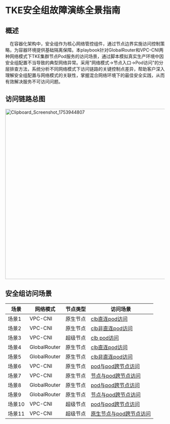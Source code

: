 # TKE安全组故障演练全景指南
## 概述
&emsp;在容器化架构中，安全组作为核心网络管控组件，通过节点边界实施访问控制策略，为容器环境提供基础隔离保障。本playbook针对GlobalRouter和VPC-CNI两种网络模式下TKE集群节点Pod服务的访问场景，通过脚本模拟真实生产环境中因安全组配置不当导致的典型网络异常。采用"网络模式→节点入口→Pod访问"的分层排查方法，系统分析不同网络模式下访问链路的关键控制点差异，帮助客户深入理解安全组配置与网络模式的关联性，掌握混合网络环境下的最佳安全实践，从而有效解决服务不可访问问题。
## 访问链路总图
[<img width="762" height="539" alt="Clipboard_Screenshot_1753944807" src="https://github.com/user-attachments/assets/b7754ffa-5913-4a7e-a364-f63bad206ead" />
](./image/flowchart.md)
## 安全组访问场景
| 场景            | 网络模式         |节点类型 |访问场景|
|----------------|----------------|------|--|
| 场景1   | VPC-CNI   |原生节点|[clb直连pod访问](./VPC-CNI_clb_Direct_ClientAccessPod)|
| 场景2  | VPC-CNI      |原生节点|[clb非直连pod访问](./VPC-CNI_clb_non_Direct_ClientAccessPod)|
| 场景3  | VPC-CNI   |超级节点|[clb pod访问](./VPC-CNI_SuperNode_ClientAccessPod)|
| 场景4  | GlobalRouter  |  原生节点|[clb直连pod访问](./GlobalRouter_clb_Direct_ClientAccessPod)|
| 场景5  | GlobalRouter  |   原生节点|[clb非直连pod访问](./GlobalRouter_clb_non_Direct_ClientAccessPod)|
|场景6 |VPC-CNI|原生节点|[pod与pod跨节点访问](./VPC-CNI_PodAccessPod)|
|场景7 |VPC-CNI|原生节点|[节点与pod跨节点访问](./VPC-CNI_NodeAccessPod)|
|场景8 |GlobalRouter |原生节点|[pod与pod跨节点访问](./GlobalRouter_PodAccessPod)|
|场景9 |GlobalRouter |原生节点|[节点与pod跨节点访问](./GlobalRouter_NodeAccessPod)|
|场景10 |VPC-CNI|超级节点|[pod与pod跨节点访问](./VPC-CNI_Super_PodAccessPod)|
|场景11 |VPC-CNI|超级节点|[原生节点与pod跨节点访问](./VPC-CNI_Super_NodeAccessPod)|

